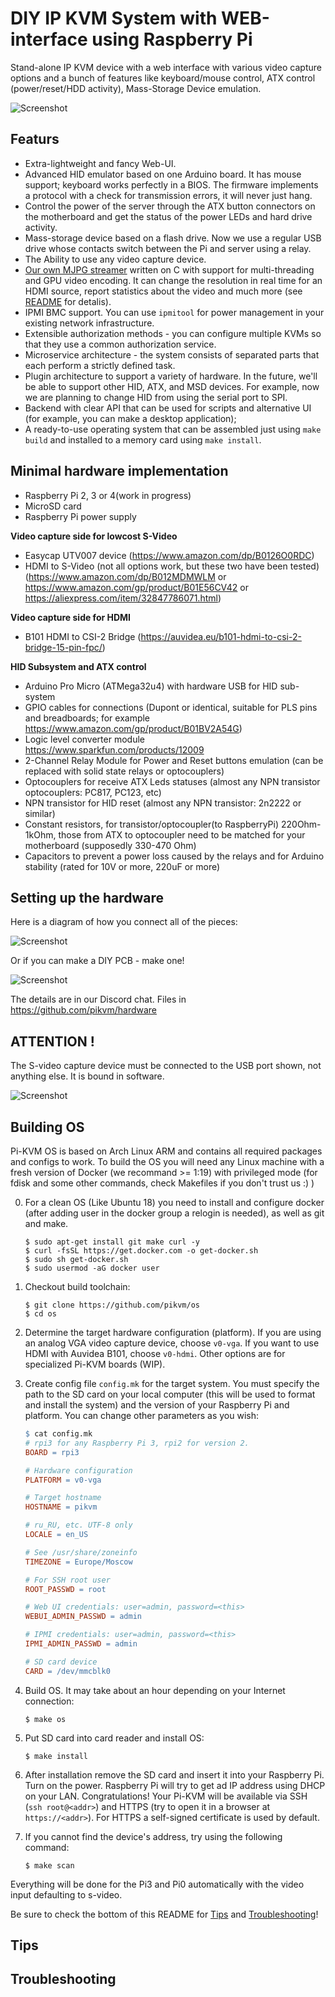 # DIY IP KVM System with WEB-interface using Raspberry Pi
Stand-alone IP KVM device with a web interface with various video capture options and a bunch of features like keyboard/mouse control, ATX control (power/reset/HDD activity), Mass-Storage Device emulation. 

![Screenshot](image1.png)

## Featurs
- Extra-lightweight and fancy Web-UI.
- Advanced HID emulator based on one Arduino board. It has mouse support; keyboard works perfectly in a BIOS. The firmware implements a protocol with a check for transmission errors, it will never just hang.
- Control the power of the server through the ATX button connectors on the motherboard and get the status of the power LEDs and hard drive activity.
- Mass-storage device based on a flash drive. Now we use a regular USB drive whose contacts switch between the Pi and server using a relay.
- The Ability to use any video capture device.
- [Our own MJPG streamer](https://github.com/pikvm/ustreamer) written on C with support for multi-threading and GPU video encoding. It can change the resolution in real time for an HDMI source, report statistics about the video and much more (see [README](https://github.com/pikvm/ustreamer/blob/master/README.md) for detalis).
- IPMI BMC support. You can use `ipmitool` for power management in your existing network infrastructure.
- Extensible authorization methods - you can configure multiple KVMs so that they use a common authorization service.
- Microservice architecture - the system consists of separated parts that each perform a strictly defined task.
- Plugin architecture to support a variety of hardware. In the future, we'll be able to support other HID, ATX, and MSD devices. For example, now we are planning to change HID from using the serial port to SPI.
- Backend with clear API that can be used for scripts and alternative UI (for example, you can make a desktop application);
- A ready-to-use operating system that can be assembled just using `make build` and installed to a memory card using `make install`.


## Minimal hardware implementation
- Raspberry Pi 2, 3 or 4(work in progress)
- MicroSD card
- Raspberry Pi power supply

**Video capture side for lowcost S-Video**
- Easycap UTV007 device (https://www.amazon.com/dp/B0126O0RDC)
- HDMI to S-Video (not all options work, but these two have been tested) (https://www.amazon.com/dp/B012MDMWLM or https://www.amazon.com/gp/product/B01E56CV42 or https://aliexpress.com/item/32847786071.html)
  
**Video capture side for HDMI**
- B101 HDMI to CSI-2 Bridge (https://auvidea.eu/b101-hdmi-to-csi-2-bridge-15-pin-fpc/)

**HID Subsystem and ATX control**
- Arduino Pro Micro (ATMega32u4) with hardware USB for HID sub-system
- GPIO cables for connections (Dupont or identical, suitable for PLS pins and breadboards; for example https://www.amazon.com/gp/product/B01BV2A54G)
- Logic level converter module https://www.sparkfun.com/products/12009
- 2-Channel Relay Module for Power and Reset buttons emulation (can be replaced with solid state relays or optocouplers)
- Optocouplers for receive ATX Leds statuses (almost any NPN transistor optocouplers: PC817, PC123, etc)
- NPN transistor for HID reset (almost any NPN transistor: 2n2222 or similar) 
- Constant resistors, for transistor/optocoupler(to RaspberryPi) 220Ohm-1kOhm, those from ATX to optocoupler need to be matched for your motherboard (supposedly 330-470 Ohm)
- Capacitors to prevent a power loss caused by the relays and for Arduino stability (rated for 10V or more, 220uF or more)


## Setting up the hardware
Here is a diagram of how you connect all of the pieces:

![Screenshot](image2.png)

Or if you can make a DIY PCB - make one!

![Screenshot](image3.jpg)

The details are in our Discord chat. Files in https://github.com/pikvm/hardware

## ATTENTION !

The S-video capture device must be connected to the USB port shown, not anything else. It is bound in software.

![Screenshot](image4.jpg)

## Building OS
Pi-KVM OS is based on Arch Linux ARM and contains all required packages and configs to work. To build the OS you will need any Linux machine with a fresh version of Docker (we recommand >= 1:19) with privileged mode (for fdisk and some other commands, check Makefiles if you don't trust us :) )

0. For a clean OS (Like Ubuntu 18) you need to install and configure docker (after adding user in the docker group a relogin is needed), as well as git and make.
    ```shell
    $ sudo apt-get install git make curl -y
    $ curl -fsSL https://get.docker.com -o get-docker.sh
    $ sudo sh get-docker.sh
    $ sudo usermod -aG docker user
    ```

1. Checkout build toolchain:
    ```shell
    $ git clone https://github.com/pikvm/os
    $ cd os
    ```

2. Determine the target hardware configuration (platform). If you are using an analog VGA video capture device, choose `v0-vga`. If you want to use HDMI with Auvidea B101, choose `v0-hdmi`. Other options are for specialized Pi-KVM boards (WIP).

3. Create config file `config.mk` for the target system. You must specify the path to the SD card on your local computer (this will be used to format and install the system) and the version of your Raspberry Pi and platform. You can change other parameters as you wish:
    ```Makefile
    $ cat config.mk
    # rpi3 for any Raspberry Pi 3, rpi2 for version 2.
    BOARD = rpi3
    
    # Hardware configuration
    PLATFORM = v0-vga
    
    # Target hostname
    HOSTNAME = pikvm
    
    # ru_RU, etc. UTF-8 only
    LOCALE = en_US
    
    # See /usr/share/zoneinfo
    TIMEZONE = Europe/Moscow
    
    # For SSH root user
    ROOT_PASSWD = root
    
    # Web UI credentials: user=admin, password=<this>
    WEBUI_ADMIN_PASSWD = admin
    
    # IPMI credentials: user=admin, password=<this>
    IPMI_ADMIN_PASSWD = admin
    
    # SD card device
    CARD = /dev/mmcblk0
    ```

4. Build OS. It may take about an hour depending on your Internet connection:
    ```shell
    $ make os
    ```
    
5. Put SD card into card reader and install OS:
    ```shell
    $ make install
    ```
    
6. After installation remove the SD card and insert it into your Raspberry Pi. Turn on the power. Raspberry Pi will try to get ad IP address using DHCP on your LAN. Congratulations! Your Pi-KVM will be available via SSH (`ssh root@<addr>`) and HTTPS (try to open it in a browser at `https://<addr>`). For HTTPS a self-signed certificate is used by default.

7. If you cannot find the device's address, try using the following command:
    ```shell
    $ make scan
    ```

Everything will be done for the Pi3 and Pi0 automatically with the video input defaulting to s-video.

Be sure to check the bottom of this README for [Tips](#tips) and [Troubleshooting](#troubleshooting)!

## Tips

## Troubleshooting

